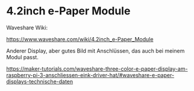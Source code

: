 # 4.2inch e-Paper Module

Waveshare Wiki:

https://www.waveshare.com/wiki/4.2inch_e-Paper_Module

Anderer Display, aber gutes Bild mit Anschlüssen, das auch bei meinem Modul passt.

https://maker-tutorials.com/waveshare-three-color-e-paper-display-am-raspberry-pi-3-anschliessen-eink-driver-hat/#waveshare-e-paper-displays-technische-daten




